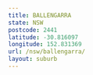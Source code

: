 ```yaml
---
title: BALLENGARRA
state: NSW
postcode: 2441
latitude: -30.816097
longitude: 152.831369
url: /nsw/ballengarra/
layout: suburb
---
```

